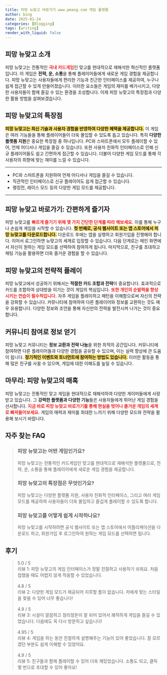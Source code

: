 ```yaml
---
title: 피망 뉴맞고 바로가기 www.pmang.com 게임 플랫폼
author: bing
date: 2025-01-24
categories: [Blogging]
tags: [writing]
render_with_liquid: false
---
```



<h2 id='피망 뉴맞고 소개'>피망 뉴맞고 소개</h2>

<p>피망 뉴맞고는 전통적인 <b><span style="color: #ee2323;">국내 카드게임</span></b>인 맞고를 현대적으로 재해석한 혁신적인 플랫폼입니다. 이 게임은 <b>전략, 운, 소통</b>을 통해 플레이어들에게 새로운 게임 경험을 제공합니다. 피망 뉴맞고는 사용자들에게 편리한 기능과 친근한 인터페이스를 제공하여, 누구나 쉽게 접근할 수 있게 만들어졌습니다. 이러한 요소들은 게임의 재미를 배가시키고, 다양한 사용자들이 함께 즐길 수 있는 환경을 조성합니다. 이제 피망 뉴맞고의 특장점과 다양한 활용 방법을 살펴보겠습니다.</p>

<h2 id='특장점'>피망 뉴맞고의 특장점</h2>

<p><b><span style="background-color: #ffe066;">피망 뉴맞고는 최신 기술과 사용자 경험을 반영하여 다양한 혜택을 제공합니다.</span></b> 이 게임은 여러 기능들을 통해 플레이어들이 더욱 몰입할 수 있도록 돕고 있습니다. 특히 <b>다양한 플랫폼 지원</b>은 중요한 특장점 중 하나입니다. PC와 스마트폰에서 모두 플레이할 수 있어, 언제 어디서나 게임을 즐길 수 있습니다. 또한 사용자 친화적 인터페이스로 인해 신규 플레이어들도 쉽고 간편하게 접근할 수 있습니다. 더불어 다양한 게임 모드를 통해 각 사용자의 취향에 맞는 재미를 느낄 수 있습니다.</p>

<hr />

<ul>
    <li>PC와 스마트폰을 지원하여 언제 어디서나 게임을 즐길 수 있습니다.</li>
    <li>직관적인 인터페이스로 신규 플레이어도 쉽게 접근할 수 있습니다.</li>
    <li>랭킹전, 레이스 모드 등의 다양한 게임 모드를 제공합니다.</li>
</ul>

<hr />

<h2 id='빠른 게임 시작 방법'>피망 뉴맞고 바로가기: 간편하게 즐기자</h2>

<p>피망 뉴맞고를 <b><span style="color: #ee2323;">빠르게 즐기기 위해 몇 가지 간단한 단계를 따라 해보세요.</span></b> 이를 통해 누구나 손쉽게 게임을 시작할 수 있습니다. <b><span style="background-color: #ffe066;">첫 번째로, 공식 웹사이트 또는 앱 스토어에서 피망 뉴맞고를 다운로드합니다.</span></b> 다운로드 후에는 앱을 실행하고 회원가입을 진행해야 합니다. 이어서 로그인하면 뉴맞고의 세계로 입장할 수 있습니다. 다음 단계로는 메인 화면에서 자신이 원하는 게임 모드를 선택하여 참여하게 됩니다. 마지막으로, 친구를 초대하고 채팅 기능을 활용하면 더욱 즐거운 경험을 할 수 있습니다.</p>

<h2 id='전략적 플레이'>피망 뉴맞고의 전략적 플레이</h2>

<p>피망 뉴맞고에서 성공하기 위해서는 <b>적절한 카드 조합과 전략</b>이 중요합니다. 효과적으로 카드를 조합하여 상대방을 이기는 것이 게임의 핵심입니다. <b><span style="color: #ee2323;">또한 개인의 순발력을 향상시키는 연습이 필수적입니다.</span></b> 자주 게임을 플레이하고 패턴을 이해함으로써 자신의 전략을 강화할 수 있습니다. 커뮤니티에 참여하여 다른 플레이어와 정보를 교환하는 것도 매우 유용합니다. 다양한 정보와 조언을 통해 자신만의 전략을 발전시켜 나가는 것이 중요합니다.</p>

<h2 id='게임 커뮤니티 활용'>커뮤니티 참여로 정보 얻기</h2>

<p>피망 뉴맞고 커뮤니티는 <b>정보 교환과 전략 나눔</b>을 위한 최적의 공간입니다. 커뮤니티에 참여하면 다른 플레이어들과 다양한 경험을 공유할 수 있으며, 이는 실력 향상에 큰 도움이 됩니다. <b><span style="background-color: #ffe066;">정기적인 이벤트와 토너먼트에 참여하는 방법도 있습니다.</span></b> 이러한 활동을 통해 많은 친구를 사귈 수 있으며, 게임에 대한 이해도를 높일 수 있습니다.</p>

<h2 id='결론'>마무리: 피망 뉴맞고의 매혹</h2>

<p>피망 뉴맞고는 전통적인 맞고 게임을 현대적으로 재해석하여 다양한 게이머들에게 사랑받고 있습니다. 그 <b>강력한 플랫폼과 다양한 기능</b>들은 사용자들에게 뛰어난 게임 경험을 선사합니다. <b><span style="color: #ee2323;">지금 바로 피망 뉴맞고 바로가기를 통해 현실을 벗어나 즐거운 게임의 세계로 빠져들어보세요.</span></b> 게임의 매력과 재미를 최대한 느끼기 위해 다양한 모드와 전략을 활용해 보시기 바랍니다.</p>


<h2 id='자주_찾는_FAQ'>자주 찾는 FAQ</h2>
<div itemscope="" itemtype="https://schema.org/FAQPage">
<blockquote>
<div itemscope="" itemprop="mainEntity" itemtype="https://schema.org/Question">
<h3 itemprop="name">피망 뉴맞고는 어떤 게임인가요?</h3>
<div itemscope="" itemprop="acceptedAnswer" itemtype="https://schema.org/Answer">
<span itemprop="text">
<p>피망 뉴맞고는 전통적인 카드게임인 맞고를 현대적으로 재해석한 플랫폼으로, 전략, 운, 소통을 통해 플레이어에게 새로운 게임 경험을 제공합니다.</p>
</span>
</div>
</div>
<div itemscope="" itemprop="mainEntity" itemtype="https://schema.org/Question">
<h3 itemprop="name">피망 뉴맞고의 특장점은 무엇인가요?</h3>
<div itemscope="" itemprop="acceptedAnswer" itemtype="https://schema.org/Answer">
<span itemprop="text">
<p>피망 뉴맞고는 다양한 플랫폼 지원, 사용자 친화적 인터페이스, 그리고 여러 게임 모드를 제공하여 사용자들이 더욱 몰입하고 즐겁게 플레이할 수 있도록 합니다.</p>
</span>
</div>
</div>
<div itemscope="" itemprop="mainEntity" itemtype="https://schema.org/Question">
<h3 itemprop="name">피망 뉴맞고를 어떻게 쉽게 시작하나요?</h3>
<div itemscope="" itemprop="acceptedAnswer" itemtype="https://schema.org/Answer">
<span itemprop="text">
<p>피망 뉴맞고를 시작하려면 공식 웹사이트 또는 앱 스토어에서 어플리케이션을 다운로드 하고, 회원가입 후 로그인하여 원하는 게임 모드를 선택하면 됩니다.</p>
</span>
</div>
</div>
</blockquote>
</div>
<h2 id='후기'>후기</h2>
<div itemscope itemtype="https://schema.org/Product">
  <blockquote>
  <div itemprop="review" itemscope itemtype="https://schema.org/Review">
      <div itemprop="reviewRating" itemscope itemtype="https://schema.org/Rating"> <span itemprop="ratingValue">5.0</span> / <span itemprop="bestRating">5</span> </div>
      <span itemprop="reviewBody">리뷰 1: 피망 뉴맞고의 게임 인터페이스가 정말 친절하고 사용하기 쉬워요. 처음 접했을 때도 어렵지 않게 적응할 수 있었습니다.</span>
  </div>
  <br>
  <div itemprop="review" itemscope itemtype="https://schema.org/Review">
      <div itemprop="reviewRating" itemscope itemtype="https://schema.org/Rating"> <span itemprop="ratingValue">4.8</span> / <span itemprop="bestRating">5</span> </div>
      <span itemprop="reviewBody">리뷰 2: 다양한 게임 모드가 제공되어 지루할 틈이 없습니다. 저에게 맞는 스타일을 찾을 수 있어 너무 좋습니다!</span>
  </div>
  <br>
  <div itemprop="review" itemscope itemtype="https://schema.org/Review">
      <div itemprop="reviewRating" itemscope itemtype="https://schema.org/Rating"> <span itemprop="ratingValue">4.9</span> / <span itemprop="bestRating">5</span> </div>
      <span itemprop="reviewBody">리뷰 3: 시설이 깔끔하고 정리정돈이 잘 되어 있어서 쾌적하게 게임을 즐길 수 있었습니다. 다음에도 꼭 다시 방문하고 싶습니다!</span>
  </div>
  <br>
  <div itemprop="review" itemscope itemtype="https://schema.org/Review">
      <div itemprop="reviewRating" itemscope itemtype="https://schema.org/Rating"> <span itemprop="ratingValue">4.95</span> / <span itemprop="bestRating">5</span> </div>
      <span itemprop="reviewBody">리뷰 4: 게임을 하는 동안 친절하게 설명해주는 기능이 있어 좋았습니다. 잘 모르겠던 부분도 쉽게 이해할 수 있었어요.</span>
  </div>
  <br>
  <div itemprop="review" itemscope itemtype="https://schema.org/Review">
      <div itemprop="reviewRating" itemscope itemtype="https://schema.org/Rating"> <span itemprop="ratingValue">4.9</span> / <span itemprop="bestRating">5</span> </div>
      <span itemprop="reviewBody">리뷰 5: 친구들과 함께 플레이할 수 있어 더욱 재밌었습니다. 소통도 되고, 클릭 몇 번으로 초대할 수 있어 좋아요!</span>
  </div>
  </blockquote>
</div>
